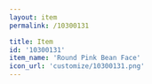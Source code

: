 ```yaml
---
layout: item
permalink: /10300131

title: Item
id: '10300131'
item_name: 'Round Pink Bean Face'
icon_url: 'customize/10300131.png'
---
```

